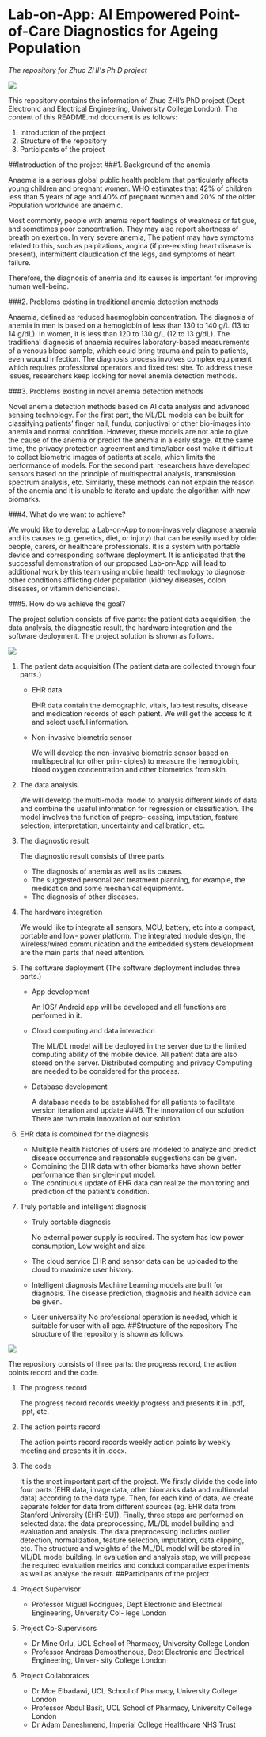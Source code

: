 # Lab-on-App: AI Empowered Point-of-Care Diagnostics for Ageing Population
_The repository for Zhuo ZHI's Ph.D project_

<img src="https://github.com/ZhuoZHI-UCL/Lab-on-App/blob/main/Introduction/image/Smartphone-app-to-assess-anemia-1.jpg"/>

This repository contains the information of Zhuo ZHI’s PhD project (Dept Electronic and
Electrical Engineering, University College London). The content of this README.md document
is as follows:

1. Introduction of the project
2. Structure of the repository
3. Participants of the project

##Introduction of the project
###1. Background of the anemia

Anaemia is a serious global public health problem that particularly affects young children and
pregnant women. WHO estimates that 42% of children less than 5 years of age and 40% of
pregnant women and 20% of the older Population worldwide are anaemic.

Most commonly, people with anemia report feelings of weakness or fatigue, and sometimes
poor concentration. They may also report shortness of breath on exertion. In very severe anemia,
The patient may have symptoms related to this, such as palpitations, angina (if pre-existing heart
disease is present), intermittent claudication of the legs, and symptoms of heart failure.

Therefore, the diagnosis of anemia and its causes is important for improving human well-being.

###2. Problems existing in traditional anemia detection methods

Anaemia, defined as reduced haemoglobin concentration. The diagnosis of anemia in men is based
on a hemoglobin of less than 130 to 140 g/L (13 to 14 g/dL). In women, it is less than 120 to 130
g/L (12 to 13 g/dL). The traditional diagnosis of anaemia requires laboratory-based measurements
of a venous blood sample, which could bring trauma and pain to patients, even wound infection.
The diagnosis process involves complex equipment which requires professional operators and fixed
test site. To address these issues, researchers keep looking for novel anemia detection methods.

###3. Problems existing in novel anemia detection methods

Novel anemia detection methods based on AI data analysis and advanced sensing technology. For
the first part, the ML/DL models can be built for classifying patients’ finger nail, fundu, conjuctival
or other bio-images into anemia and normal condition. However, these models are not able to
give the cause of the anemia or predict the anemia in a early stage. At the same time, the
privacy protection agreement and time/labor cost make it difficult to collect biometric images of
patients at scale, which limits the performance of models. For the second part, researchers have
developed sensors based on the principle of multispectral analysis, transmission spectrum analysis,
etc. Similarly, these methods can not explain the reason of the anemia and it is unable to iterate
and update the algorithm with new biomarks.

###4. What do we want to achieve?

We would like to develop a Lab-on-App to non-invasively diagnose anaemia and its causes (e.g.
genetics, diet, or injury) that can be easily used by older people, carers, or healthcare professionals.
It is a system with portable device and corresponding software deployment. It is anticipated that
the successful demonstration of our proposed Lab-on-App will lead to additional work by this team
using mobile health technology to diagnose other conditions afflicting older population (kidney
diseases, colon diseases, or vitamin deficiencies).

###5. How do we achieve the goal?

The project solution consists of five parts: the patient data acquisition, the data analysis, the
diagnostic result, the hardware integration and the software deployment. The project solution is
shown as follows.

<img src="https://github.com/ZhuoZHI-UCL/Lab-on-App/blob/main/Introduction/image/image.png"/>

1. The patient data acquisition (The patient data are collected through four parts.)
    - EHR data
   
      EHR data contain the demographic, vitals, lab test results, disease and medication
      records of each patient. We will get the access to it and select useful information.
   
    - Non-invasive biometric sensor
   
      We will develop the non-invasive biometric sensor based on multispectral (or other prin-
      ciples) to measure the hemoglobin, blood oxygen concentration and other biometrics
      from skin.
2. The data analysis

   We will develop the multi-modal model to analysis different kinds of data and combine the
   useful information for regression or classification. The model involves the function of prepro-
   cessing, imputation, feature selection, interpretation, uncertainty and calibration, etc.
3. The diagnostic result

   The diagnostic result consists of three parts.
   - The diagnosis of anemia as well as its causes.
   - The suggested personalized treatment planning, for example, the medication and some
mechanical equipments.
   - The diagnosis of other diseases.
4. The hardware integration
    
   We would like to integrate all sensors, MCU, battery, etc into a compact, portable and low-
   power platform. The integrated module design, the wireless/wired communication and the
   embedded system development are the main parts that need attention.
5. The software deployment (The software deployment includes three parts.)
   - App development
   
     An IOS/ Android app will be developed and all functions are performed in it.
   - Cloud computing and data interaction
   
     The ML/DL model will be deployed in the server due to the limited computing ability of
     the mobile device. All patient data are also stored on the server. Distributed computing
     and privacy Computing are needed to be considered for the process.
   - Database development
   
     A database needs to be established for all patients to facilitate version iteration and
     update
###6. The innovation of our solution
There are two main innovation of our solution.
1. EHR data is combined for the diagnosis
   - Multiple health histories of users are modeled to analyze and predict disease occurrence
and reasonable suggestions can be given.
   - Combining the EHR data with other biomarks have shown better performance than
single-input model.
   - The continuous update of EHR data can realize the monitoring and prediction of the
patient’s condition.
2. Truly portable and intelligent diagnosis
   - Truly portable diagnosis
   
     No external power supply is required. The system has low power consumption, Low
     weight and size.
   - The cloud service
     EHR and sensor data can be uploaded to the cloud to maximize user history.
   - Intelligent diagnosis
     Machine Learning models are built for diagnosis. The disease prediction, diagnosis and
     health advice can be given.
   - User universality
     No professional operation is needed, which is suitable for user with all age.
##Structure of the repository
The structure of the repository is shown as follows.
<img src="https://github.com/ZhuoZHI-UCL/Lab-on-App/blob/main/Introduction/image/structure%20of%20the%20github%20project.pdf"/>

The repository consists of three parts: the progress record, the action points record and the
code.
1. The progress record
    
   The progress record records weekly progress and presents it in .pdf, .ppt, etc.
2. The action points record

   The action points record records weekly action points by weekly meeting and presents it in
.docx.
3. The code

   It is the most important part of the project. We firstly divide the code into four parts
(EHR data, image data, other biomarks data and multimodal data) according to the data
type. Then, for each kind of data, we create separate folder for data from different sources (eg.
EHR data from Stanford University (EHR-SU)). Finally, three steps are performed on selected
data: the data preprocessing, ML/DL model building and evaluation and analysis. The data
preprocessing includes outlier detection, normalization, feature selection, imputation, data
clipping, etc. The structure and weights of the ML/DL model will be stored in ML/DL
model building. In evaluation and analysis step, we will propose the required evaluation
metrics and conduct comparative experiments as well as analyse the result.
##Participants of the project
1. Project Supervisor
   - Professor Miguel Rodrigues, Dept Electronic and Electrical Engineering, University Col-
lege London
2. Project Co-Supervisors
   - Dr Mine Orlu, UCL School of Pharmacy, University College London
   - Professor Andreas Demosthenous, Dept Electronic and Electrical Engineering, Univer-
sity College London
3. Project Collaborators
   - Dr Moe Elbadawi, UCL School of Pharmacy, University College London
   - Professor Abdul Basit, UCL School of Pharmacy, University College London
   - Dr Adam Daneshmend, Imperial College Healthcare NHS Trust






